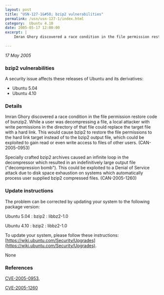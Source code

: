 ```yaml
---
layout: post
title: "USN-127-1&#58; bzip2 vulnerabilities"
permalink: /usn/usn-127-1/index.html
category:  Ubuntu 4.10
date: 2005-05-17 12:00:00
excerpt: |
    Imran Ghory discovered a race condition in the file permission restore code of bunzip2. While a user was decompressing a file, a local attacker with write permissions in the directory of that file could replace the target file with a hard link. This would cause bzip2 to restore the file permissions to the hard link target instead of to the bzip2 output file, which could be exploited to gain read or even write access to files of other users. (CAN-2005-0953)
    
--- 
```

 
 

*17 May 2005*

### bzip2 vulnerabilities

A security issue affects these releases of Ubuntu and its derivatives:

* Ubuntu 5.04
* Ubuntu 4.10

### Details

Imran Ghory discovered a race condition in the file permission restore code of bunzip2. While a user was decompressing a file, a local attacker with write permissions in the directory of that file could replace the target file with a hard link. This would cause bzip2 to restore the file permissions to the hard link target instead of to the bzip2 output file, which could be exploited to gain read or even write access to files of other users. (CAN-2005-0953)

Specially crafted bzip2 archives caused an infinite loop in the decompressor which resulted in an indefinitively large output file (&quot;decompression bomb&quot;). This could be exploited to a Denial of Service attack due to disk space exhaustion on systems which automatically process user supplied bzip2 compressed files. (CAN-2005-1260)

### Update instructions

The problem can be corrected by updating your system to the following package version:

Ubuntu 5.04
 : bzip2 
 : libbz2-1.0 

Ubuntu 4.10
 : bzip2 
 : libbz2-1.0 

To update your system, please follow these instructions: [https://wiki.ubuntu.com/Security/Upgrades](https://wiki.ubuntu.com/Security/Upgrades).

None

### References

 
 [CVE-2005-0953](http://people.ubuntu.com/~ubuntu-security/cve/CVE-2005-0953), 

 [CVE-2005-1260](http://people.ubuntu.com/~ubuntu-security/cve/CVE-2005-1260)
 

